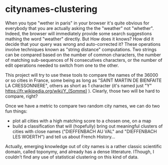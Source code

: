 # citynames-clustering

When you type "wether in paris" in your browser it's quite obvious for everybody that you are actually asking the the "weather" not "whether". Indeed, the browser will immediately provide some search suggestions mathing the word "weather" directly. But How does it knows? How did it decide that your query was wrong and auto-corrected it? These operations involve techniques known as "string distance" computations. Two strings can be compared based on the number of common characters, the number of matching sub-sequences of N consecutives characters, or the number of edit operations needed to switch from one to the other.

This project will try to use these tools to compare the names of the 36000 or so cities in France, some being as long as "SAINT MARTIN DE BIENFAITE LA CRESSONNIERE", others as short as 1 character (it's named just "Y" https://fr.wikipedia.org/wiki/Y_(Somme) ). Clearly, those two will be hard to compare, right?

Once we have a metric to compare two random city names, we can do two fun things:
- plot all cities with a high matching score to a chosen one, on a map
- build a classification that will (hopefully) bring out meaningful clusters of cities with close names ("DIEFFENBACH AU VAL" and "DIEFFENBACH LES WOERTH") and tell us about French History... 

Actually, emerging knowledge out of city names is a rather classic scientific domain, called toponymy, and already has a dense litterature. IThough, I couldn't find any use of statistical clustering on this kind of data.




